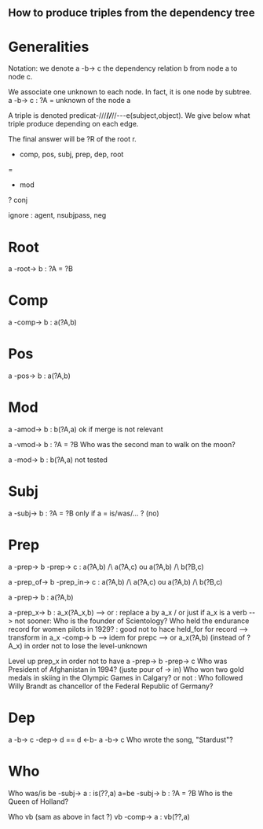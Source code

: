 How to produce triples from the dependency tree
-----------------------------------------------

Generalities
============

Notation: we denote a -b-> c the dependency relation b from node a to node c.

We associate one unknown to each node. In fact, it is one node by subtree.
  a -b-> c                  : ?A = unknown of the node a

A triple is denoted predicat-///**/*/***//---e(subject,object). We give below what triple produce depending on each edge.

The final answer will be ?R of the root r.

+ comp, pos, subj, prep, dep, root

=

- mod

? conj

ignore : agent, nsubjpass, neg

Root
====

a -root-> b               : ?A = ?B

Comp
====

a -comp-> b               : a(?A,b)

Pos
===

a -pos-> b                : a(?A,b)

Mod
===

a -amod-> b               : b(?A,a)
  ok if merge is not relevant

a -vmod-> b               : ?A = ?B
  Who was the second man to walk on the moon?

a -mod-> b                : b(?A,a)
  not tested
   
Subj
====

a -subj-> b               : ?A = ?B
  only if a = is/was/... ? (no)
  
Prep
====

a -prep-> b -prep-> c     : a(?A,b) /\ a(?A,c) ou a(?A,b) /\ b(?B,c)

a -prep_of-> b -prep_in-> c     : a(?A,b) /\ a(?A,c) ou a(?A,b) /\ b(?B,c)

a -prep-> b               : a(?A,b)
  
a -prep_x-> b          : a_x(?A_x,b) 
  --> or : replace a by a_x / or just if a_x is a verb
  --> not sooner: 
        Who is the founder of Scientology?
        Who held the endurance record for women pilots in 1929? : good not to hace held_for for record
  --> transform in a_x -comp-> b
  --> idem for prepc
  --> or a_x(?A,b) (instead of ?A_x) in order not to lose the level-unknown

Level up prep_x in order not to have a -prep-> b -prep-> c
  Who was President of Afghanistan in 1994? (juste pour of -> in)
  Who won two gold medals in skiing in the Olympic Games in Calgary?
or not : 
  Who followed Willy Brandt as chancellor of the Federal Republic of Germany?
 
Dep
===

a -b-> c -dep-> d == d <-b- a -b-> c
  Who wrote the song, "Stardust"?
  
Who
===

Who was/is
  be -subj-> a            : is(??,a)
  a=be -subj-> b          : ?A = ?B
    Who is the Queen of Holland?

Who vb (sam as above in fact ?)
  vb -comp-> a            : vb(??,a)



